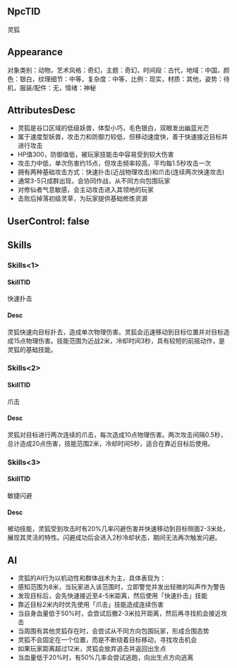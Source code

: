 
## NpcTID
灵狐

## Appearance
对象类别：动物，艺术风格：奇幻，主题：奇幻，时间段：古代，地域：中国，颜色：银白，纹理细节：中等，复杂度：中等，比例：现实，材质：其他，姿势：待机，服装/配件：无，情绪：神秘

## AttributesDesc
- 灵狐是谷口区域的低级妖兽，体型小巧，毛色银白，双眼发出幽蓝光芒
- 属于速度型妖兽，攻击力和防御力较低，但移动速度快，善于快速接近目标并进行攻击
- HP值300，防御值低，被玩家技能击中容易受到较大伤害
- 攻击力中低，单次伤害约15点，但攻击频率较高，平均每1.5秒攻击一次
- 拥有两种基础攻击方式：快速扑击(近战物理攻击)和爪击(连续两次快速攻击)
- 通常3-5只成群出现，会协同作战，从不同方向包围玩家
- 对修仙者气息敏感，会主动攻击进入其领地的玩家
- 击败后掉落初级灵草，为玩家提供基础修炼资源

## UserControl: false

## Skills
### Skills<1>
#### SkillTID
快速扑击
#### Desc
灵狐快速向目标扑去，造成单次物理伤害。灵狐会迅速移动到目标位置并对目标造成15点物理伤害。技能范围为近战2米，冷却时间3秒，具有较短的前摇动作，是灵狐的基础技能。
### Skills<2>
#### SkillTID
爪击
#### Desc
灵狐对目标进行两次连续的爪击，每次造成10点物理伤害。两次攻击间隔0.5秒，总计造成20点伤害，技能范围2米，冷却时间5秒，适合在靠近目标后使用。
### Skills<3>
#### SkillTID
敏捷闪避
#### Desc
被动技能，灵狐受到攻击时有20%几率闪避伤害并快速移动到目标侧面2-3米处，展现其灵活的特性。闪避成功后会进入2秒冷却状态，期间无法再次触发闪避。

## AI
- 灵狐的AI行为以机动性和群体战术为主，具体表现为：
- 感知范围为8米，当玩家进入该范围时，立即警觉并发出轻微的叫声作为警告
- 发现目标后，会先快速接近至4-5米距离，然后使用「快速扑击」技能
- 靠近目标2米内时优先使用「爪击」技能造成连续伤害
- 当自身血量低于50%时，会尝试后撤2-3米拉开距离，然后再寻找机会接近攻击
- 当周围有其他灵狐存在时，会尝试从不同方向包围玩家，形成合围态势
- 灵狐不会固定在一个位置，而是不断绕着目标移动，寻找攻击机会
- 如果玩家距离超过12米，灵狐会放弃追击并返回出生点
- 当血量低于20%时，有50%几率会尝试逃跑，向出生点方向逃离
